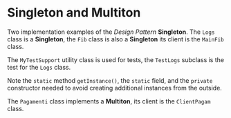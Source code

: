 # Singleton and Multiton
Two implementation examples of the *Design Pattern* **Singleton**. The `Logs` class is a **Singleton**, the `Fib` class is also a **Singleton** its client is the `MainFib` class.

The `MyTestSupport` utility class is used for tests, the `TestLogs` subclass is the test for the `Logs` class.

Note the `static` method `getInstance()`, the `static` field, and the `private` constructor needed to avoid creating additional instances from the outside.

The `Pagamenti` class implements a **Multiton**, its client is the `ClientPagam` class.